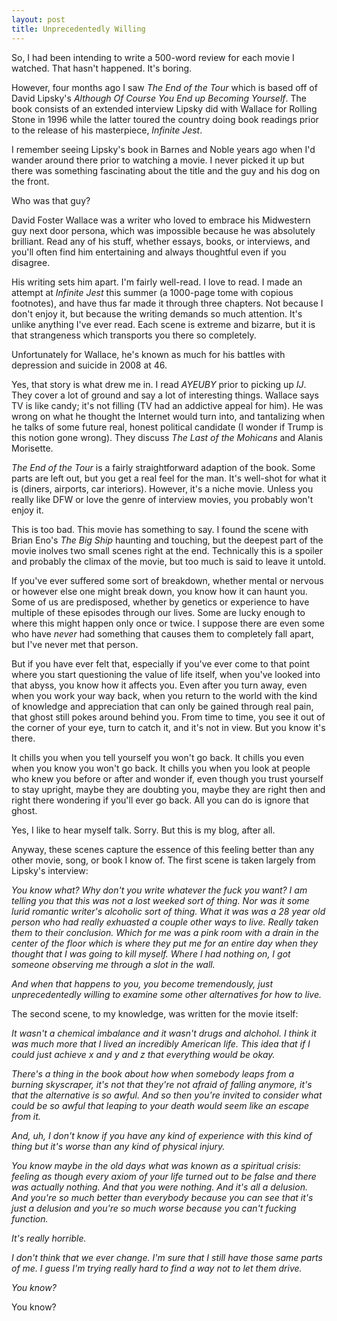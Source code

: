 ```yaml
---
layout: post
title: Unprecedentedly Willing
---
```


So, I had been intending to write a 500-word review for each movie I watched. That hasn't happened. It's boring.

However, four months ago I saw *The End of the Tour* which is based off of David Lipsky's 
*Although Of Course You End up Becoming Yourself*. The book consists of an extended interview Lipsky did with Wallace for 
Rolling Stone in 1996 while the latter toured the country doing book readings prior to the release of 
his masterpiece, *Infinite Jest*.

I remember seeing Lipsky's book in Barnes and Noble years ago when I'd wander around there prior to watching a movie.
I never picked it up but there was something fascinating about the title and the guy and his dog on the front. 

Who was that guy?

David Foster Wallace was a writer who loved to embrace his Midwestern guy next door persona, which was impossible because he was absolutely brilliant. Read any of his stuff, whether essays, books, or interviews, and you'll often find him entertaining and always thoughtful even if you disagree.

His writing sets him apart. I'm fairly well-read. I love to read. I made an attempt at *Infinite Jest* this summer (a 1000-page tome with copious footnotes), and have thus far made it through three chapters. Not because I don't enjoy it, but because the writing demands so much attention. It's unlike anything I've ever read. Each scene is extreme and bizarre, but it is that strangeness which transports you there so completely.

Unfortunately for Wallace, he's known as much for his battles with depression and suicide in 2008 at 46. 

Yes, that story is what drew me in. I read *AYEUBY* prior to picking up *IJ*. They cover a lot of ground and say a lot of interesting things. Wallace says TV is like candy; it's not filling (TV had an addictive appeal for him). He was wrong on what he thought the Internet would turn into, and tantalizing when he talks of some future real, honest political candidate (I wonder if Trump is this notion gone wrong). They discuss *The Last of the Mohicans* and Alanis Morisette.

*The End of the Tour* is a fairly straightforward adaption of the book. Some parts are left out, but you get a real feel for the man. It's well-shot for what it is (diners, airports, car interiors). However, it's a niche movie. Unless you really like DFW or love the genre of interview movies, you probably won't enjoy it.

This is too bad. This movie has something to say. I found the scene with Brian Eno's *The Big Ship* haunting and touching, but the deepest part of the movie inolves two small scenes right at the end. Technically this is a spoiler and probably the climax of the movie, but too much is said to leave it untold.

If you've ever suffered some sort of breakdown, whether mental or nervous or however else one might break down, you know how it can haunt you.  Some of us are predisposed, whether by genetics or experience to have multiple of these episodes through our lives. Some are lucky enough to where this might happen only once or twice. I suppose there are even some who have *never* had something that causes them to completely fall apart, but I've never met that person.

But if you have ever felt that, especially if you've ever come to that point where you start questioning the value of life itself, when you've looked into that abyss, you know how it affects you. Even after you turn away, even when you work your way back, when you return to the world with the kind of knowledge and appreciation that can only be gained through real pain, that ghost still pokes around behind you. From time to time, you see it out of the corner of your eye, turn to catch it, and it's not in view. But you know it's there.

It chills you when you tell yourself you won't go back. It chills you even when you know you won't go back. It chills you when you look at people who knew you before or after and wonder if, even though you trust yourself to stay upright, maybe they are doubting you, maybe they are right then and right there wondering if you'll ever go back. All you can do is ignore that ghost.

Yes, I like to hear myself talk. Sorry. But this is my blog, after all.

Anyway, these scenes capture the essence of this feeling better than any other movie, song, or book I know of. The first scene is taken largely from Lipsky's interview:

*You know what? Why don't you write whatever the fuck you want? I am telling you that this was not a lost weeked sort of thing. Nor was it some lurid romantic writer's alcoholic sort of thing. What it was was a 28 year old person who had really exhuasted a couple other ways to live. Really taken them to their conclusion. Which for me was a pink room with a drain in the center     of the floor which is where they put me for an entire day when they thought that I was going to kill myself. Where I had nothing on, I got someone observing me through a slot in the wall.* 

*And when that happens to you, you become tremendously, just unprecedentedly willing to examine some other alternatives for how to live.*

The second scene, to my knowledge, was written for the movie itself:

*It wasn't a chemical imbalance and it wasn't drugs and alchohol. I think it was much more that I lived an incredibly American life. This idea that if I could just achieve x and y and z that everything would be okay.*

*There's a thing in the book about how when somebody leaps from a burning skyscraper, it's not that they're not afraid of falling anymore, it's that the alternative is so awful. And so then you're invited to consider what could be so awful that leaping to your death would seem like an escape from it.* 

*And, uh, I don't know if you have any kind of experience with this kind of thing but it's worse than any kind of physical injury.*
  
*You know maybe in the old days what was known as a spiritual crisis: feeling as though every axiom of your life turned out to be false and there was actually nothing. And that you were nothing. And it's all a delusion. And you're so much better than everybody because you can see that it's just a delusion and you're so much worse because you can't fucking function.* 

*It's really horrible.*
 
*I don't think that we ever change. I'm sure that I still have those same parts of me. I guess I'm trying really hard to find a way not to let them drive.*

*You know?*

You know?

